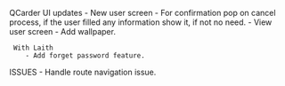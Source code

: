 QCarder UI updates
    <!-- - Centralize login/registration forms. -->
    <!-- - Change image placeholder. -->
    <!-- - Slider -->
        <!-- - Change the name of 'Group users' to Dashboard. -->
        <!-- - Add Analytics button with pop message comming soon. -->
        <!-- - Add Contact us button with pop message comming soon. -->
        <!-- - Move app name & version to end of the slider. -->
    - New user screen
        <!-- - Update the UI for links list & change the name for twitter to x. -->
        <!-- - Change 'Note' to be 'Biography' -->
        <!-- - Add a drop list behavior on the UI for link field. -->
        - For confirmation pop on cancel process, if the user filled any information show it, if not no need.
    - View user screen
        - Add wallpaper.


     With Laith
        - Add forget password feature.

ISSUES
    - Handle route navigation issue.